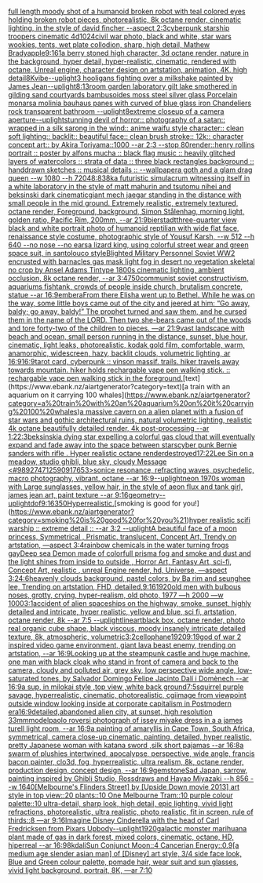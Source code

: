 [full length moody shot of a humanoid broken robot with teal colored eyes holding broken robot pieces, photorealistic, 8k octane render, cinematic lighting, in the style of david fincher --aspect 2:3](https://www.ebank.nz/aiartgenerator?category=full%20length%20moody%20shot%20of%20a%20humanoid%20broken%20robot%20with%20teal%20colored%20eyes%20holding%20broken%20robot%20pieces%2C%20photorealistic%2C%208k%20octane%20render%2C%20cinematic%20lighting%2C%20in%20the%20style%20of%20david%20fincher%20--aspect%202%3A3)[cyberpunk starship troopers cinematic 4d](https://www.ebank.nz/aiartgenerator?category=cyberpunk%20starship%20troopers%20cinematic%204d)[1024](https://www.ebank.nz/aiartgenerator?category=1024)[civil war photo, black and white, star wars wookies, tents, wet plate collodion, sharp, high detail, Mathew Brady](https://www.ebank.nz/aiartgenerator?category=civil%20war%20photo%2C%20black%20and%20white%2C%20star%20wars%20wookies%2C%20tents%2C%20wet%20plate%20collodion%2C%20sharp%2C%20high%20detail%2C%20Mathew%20Brady)[apple](https://www.ebank.nz/aiartgenerator?category=apple)[9:16](https://www.ebank.nz/aiartgenerator?category=9%3A16)[1](https://www.ebank.nz/aiartgenerator?category=1)[a berry stoned high character, 3d octane render, nature in the background, hyper detail, hyper-realistic, cinematic, rendered with octane, Unreal engine, character design on artstation, animation, 4K, high detail](https://www.ebank.nz/aiartgenerator?category=a%20berry%20stoned%20high%20character%2C%203d%20octane%20render%2C%20nature%20in%20the%20background%2C%20hyper%20detail%2C%20hyper-realistic%2C%20cinematic%2C%20rendered%20with%20octane%2C%20Unreal%20engine%2C%20character%20design%20on%20artstation%2C%20animation%2C%204K%2C%20high%20detail)[8K](https://www.ebank.nz/aiartgenerator?category=8K)[vibe](https://www.ebank.nz/aiartgenerator?category=vibe)[--uplight](https://www.ebank.nz/aiartgenerator?category=--uplight)[3 hooligans fighting over a milkshake painted by James Jean](https://www.ebank.nz/aiartgenerator?category=3%20hooligans%20fighting%20over%20a%20milkshake%20painted%20by%20James%20Jean)[--uplight](https://www.ebank.nz/aiartgenerator?category=--uplight)[8:13](https://www.ebank.nz/aiartgenerator?category=8%3A13)[room garden laboratory  gilt lake  smothered in gilding sand courtyards bambusoides moss steel silver glass  Porcelain monarsa molinia bauhaus panes with  curved of blue glass iron Chandeliers  rock transparent bathroom --uplight](https://www.ebank.nz/aiartgenerator?category=room%20garden%20laboratory%20%20gilt%20lake%20%20smothered%20in%20gilding%20sand%20courtyards%20bambusoides%20moss%20steel%20silver%20glass%20%20Porcelain%20monarsa%20molinia%20bauhaus%20panes%20with%20%20curved%20of%20blue%20glass%20iron%20Chandeliers%20%20rock%20transparent%20bathroom%20--uplight)[8](https://www.ebank.nz/aiartgenerator?category=8)[extreme closeup of a camera aperture](https://www.ebank.nz/aiartgenerator?category=extreme%20closeup%20of%20a%20camera%20aperture)[--uplight](https://www.ebank.nz/aiartgenerator?category=--uplight)[stunning devil of horror:: photography of a satan:: wrapped in a silk sarong in the wind:: anime waifu style character:: clean soft lighting:: backlit:: beautiful face:: clean brush stroke:: 12k:: character concept art:: by Akira Toriyama::1000  --ar 2:3 --stop 80](https://www.ebank.nz/aiartgenerator?category=stunning%20devil%20of%20horror%3A%3A%20photography%20of%20a%20satan%3A%3A%20wrapped%20in%20a%20silk%20sarong%20in%20the%20wind%3A%3A%20anime%20waifu%20style%20character%3A%3A%20clean%20soft%20lighting%3A%3A%20backlit%3A%3A%20beautiful%20face%3A%3A%20clean%20brush%20stroke%3A%3A%2012k%3A%3A%20character%20concept%20art%3A%3A%20by%20Akira%20Toriyama%3A%3A1000%20%20--ar%202%3A3%20--stop%2080)[render::](https://www.ebank.nz/aiartgenerator?category=render%3A%3A)[henry rollins portrait :: poster by alfons mucha :: black flag music :: heavily glitched layers of watercolors :: strata of data :: three black rectangles background :: handdrawn sketches :: musical details :: --wallpaper](https://www.ebank.nz/aiartgenerator?category=henry%20rollins%20portrait%20%3A%3A%20poster%20by%20alfons%20mucha%20%3A%3A%20black%20flag%20music%20%3A%3A%20heavily%20glitched%20layers%20of%20watercolors%20%3A%3A%20strata%20of%20data%20%3A%3A%20three%20black%20rectangles%20background%20%3A%3A%20handdrawn%20sketches%20%3A%3A%20musical%20details%20%3A%3A%20--wallpaper)[a goth and a glam drag queen --w 1080 --h 720](https://www.ebank.nz/aiartgenerator?category=a%20goth%20and%20a%20glam%20drag%20queen%20--w%201080%20--h%20720)[48:83](https://www.ebank.nz/aiartgenerator?category=48%3A83)[8k](https://www.ebank.nz/aiartgenerator?category=8k)[a futuristic simulacrum witnessing itself in a white laboratory in the style of matt mahurin and tsutomu nihei and beksinski dark cinematic](https://www.ebank.nz/aiartgenerator?category=a%20futuristic%20simulacrum%20witnessing%20itself%20in%20a%20white%20laboratory%20in%20the%20style%20of%20matt%20mahurin%20and%20tsutomu%20nihei%20and%20beksinski%20dark%20cinematic)[giant mech jaegar standing in the distance with small people in the mid ground. Extremely realistic, extremely textured, octane render, Foreground, background, Simon Stålenhag, morning light, golden ratio, Pacific Rim, 200mm, --ar 21:9](https://www.ebank.nz/aiartgenerator?category=giant%20mech%20jaegar%20standing%20in%20the%20distance%20with%20small%20people%20in%20the%20mid%20ground.%20Extremely%20realistic%2C%20extremely%20textured%2C%20octane%20render%2C%20Foreground%2C%20background%2C%20Simon%20St%C3%A5lenhag%2C%20morning%20light%2C%20golden%20ratio%2C%20Pacific%20Rim%2C%20200mm%2C%20--ar%2021%3A9)[bierstadt](https://www.ebank.nz/aiartgenerator?category=bierstadt)[three-quarter view black and white portrait photo of humanoid reptilian with wide flat face, renaissance style costume, photographic style of Yousuf Karsh, --w 512 --h 640 --no nose --no ears](https://www.ebank.nz/aiartgenerator?category=three-quarter%20view%20black%20and%20white%20portrait%20photo%20of%20humanoid%20reptilian%20with%20wide%20flat%20face%2C%20renaissance%20style%20costume%2C%20photographic%20style%20of%20Yousuf%20Karsh%2C%20--w%20512%20--h%20640%20--no%20nose%20--no%20ears)[a lizard king, using colorful street wear and green space suit, in santolouco style](https://www.ebank.nz/aiartgenerator?category=a%20lizard%20king%2C%20using%20colorful%20street%20wear%20and%20green%20space%20suit%2C%20in%20santolouco%20style)[Blighted Military Personnel Soviet WW2 encrusted with barnacles gas mask light fog in desert no vegetation skeletal no crop by Ansel Adams Tintype 1800s cinematic lighting, ambient occlusion, 8k octane render, --ar 3:4](https://www.ebank.nz/aiartgenerator?category=Blighted%20Military%20Personnel%20Soviet%20WW2%20encrusted%20with%20barnacles%20gas%20mask%20light%20fog%20in%20desert%20no%20vegetation%20skeletal%20no%20crop%20by%20Ansel%20Adams%20Tintype%201800s%20cinematic%20lighting%2C%20ambient%20occlusion%2C%208k%20octane%20render%2C%20--ar%203%3A4)[750](https://www.ebank.nz/aiartgenerator?category=750)[communist soviet constructivism, aquariums fishtank, crowds of people inside church, brutalism concrete, statue --ar 16:9](https://www.ebank.nz/aiartgenerator?category=communist%20soviet%20constructivism%2C%20aquariums%20fishtank%2C%20crowds%20of%20people%20inside%20church%2C%20brutalism%20concrete%2C%20statue%20--ar%2016%3A9)[embera](https://www.ebank.nz/aiartgenerator?category=embera)[From there Elisha went up to Bethel. While he was on the way, some little boys came out of the city and jeered at him: “Go away, baldy; go away, baldy!” The prophet turned and saw them, and he cursed them in the name of the LORD. Then two she-bears came out of the woods and tore forty-two of the children to pieces. —ar 21:9](https://www.ebank.nz/aiartgenerator?category=From%20there%20Elisha%20went%20up%20to%20Bethel.%20While%20he%20was%20on%20the%20way%2C%20some%20little%20boys%20came%20out%20of%20the%20city%20and%20jeered%20at%20him%3A%20%E2%80%9CGo%20away%2C%20baldy%3B%20go%20away%2C%20baldy%21%E2%80%9D%20The%20prophet%20turned%20and%20saw%20them%2C%20and%20he%20cursed%20them%20in%20the%20name%20of%20the%20LORD.%20Then%20two%20she-bears%20came%20out%20of%20the%20woods%20and%20tore%20forty-two%20of%20the%20children%20to%20pieces.%20%E2%80%94ar%2021%3A9)[vast landscape with beach and ocean, small person running in the distance, sunset, blue hour, cinematic, light leaks, photorealistic, kodak gold film, comfortable, warm, anamorphic, widescreen, hazy, backlit clouds, volumetric lighting, ar 16:9](https://www.ebank.nz/aiartgenerator?category=vast%20landscape%20with%20beach%20and%20ocean%2C%20small%20person%20running%20in%20the%20distance%2C%20sunset%2C%20blue%20hour%2C%20cinematic%2C%20light%20leaks%2C%20photorealistic%2C%20kodak%20gold%20film%2C%20comfortable%2C%20warm%2C%20anamorphic%2C%20widescreen%2C%20hazy%2C%20backlit%20clouds%2C%20volumetric%20lighting%2C%20ar%2016%3A9)[16:9](https://www.ebank.nz/aiartgenerator?category=16%3A9)[tarot card, cyberpunk :: vinson massif. trails. hiker travels away towards mountain. hiker holds rechargable vape pen walking stick. :: rechargable vape pen walking stick in the foreground.](https://www.ebank.nz/aiartgenerator?category=tarot%20card%2C%20cyberpunk%20%3A%3A%20vinson%20massif.%20trails.%20hiker%20travels%20away%20towards%20mountain.%20hiker%20holds%20rechargable%20vape%20pen%20walking%20stick.%20%3A%3A%20rechargable%20vape%20pen%20walking%20stick%20in%20the%20foreground.)[text](https://www.ebank.nz/aiartgenerator?category=text)[a train with an aquarium on it carrying 100 whales](https://www.ebank.nz/aiartgenerator?category=a%20train%20with%20an%20aquarium%20on%20it%20carrying%20100%20whales)[a massive cavern on a alien planet with a fusion of star wars and gothic architectural ruins, natural volumetric lighting, realistic 4k octane beautifully detailed render, 4k post-processing --ar 1:2](https://www.ebank.nz/aiartgenerator?category=a%20massive%20cavern%20on%20a%20alien%20planet%20with%20a%20fusion%20of%20star%20wars%20and%20gothic%20architectural%20ruins%2C%20natural%20volumetric%20lighting%2C%20realistic%204k%20octane%20beautifully%20detailed%20render%2C%204k%20post-processing%20--ar%201%3A2)[2:3](https://www.ebank.nz/aiartgenerator?category=2%3A3)[beksinski](https://www.ebank.nz/aiartgenerator?category=beksinski)[a dying star expelling a colorful gas cloud that will eventually expand and fade away into the space between stars](https://www.ebank.nz/aiartgenerator?category=a%20dying%20star%20expelling%20a%20colorful%20gas%20cloud%20that%20will%20eventually%20expand%20and%20fade%20away%20into%20the%20space%20between%20stars)[cyber punk Bernie sanders with rifle . Hyper realistic octane render](https://www.ebank.nz/aiartgenerator?category=cyber%20punk%20Bernie%20sanders%20with%20rifle%20.%20Hyper%20realistic%20octane%20render)[destroyed](https://www.ebank.nz/aiartgenerator?category=destroyed)[17:22](https://www.ebank.nz/aiartgenerator?category=17%3A22)[Lee Sin on a meadow, studio ghibli, blue sky, cloudy  Message <#989274712590917653>](https://www.ebank.nz/aiartgenerator?category=Lee%20Sin%20on%20a%20meadow%2C%20studio%20ghibli%2C%20blue%20sky%2C%20cloudy%20%20Message%20%3C%23989274712590917653%3E)[sonice resonance, refracting waves, psychedelic, macro photography, vibrant, octane --ar 16:9](https://www.ebank.nz/aiartgenerator?category=sonice%20resonance%2C%20refracting%20waves%2C%20psychedelic%2C%20macro%20photography%2C%20vibrant%2C%20octane%20--ar%2016%3A9)[--uplight](https://www.ebank.nz/aiartgenerator?category=--uplight)[neon 1970s woman with Large sunglasses, yellow hair,  in the style of aeon flux and tank girl, james jean art, paint texture --ar 9:16](https://www.ebank.nz/aiartgenerator?category=neon%201970s%20woman%20with%20Large%20sunglasses%2C%20yellow%20hair%2C%20%20in%20the%20style%20of%20aeon%20flux%20and%20tank%20girl%2C%20james%20jean%20art%2C%20paint%20texture%20--ar%209%3A16)[geometry](https://www.ebank.nz/aiartgenerator?category=geometry)[--uplight](https://www.ebank.nz/aiartgenerator?category=--uplight)[dof](https://www.ebank.nz/aiartgenerator?category=dof)[9:16](https://www.ebank.nz/aiartgenerator?category=9%3A16)[350](https://www.ebank.nz/aiartgenerator?category=350)[Hyperrealistic.](https://www.ebank.nz/aiartgenerator?category=Hyperrealistic.)[smoking is good for you!](https://www.ebank.nz/aiartgenerator?category=smoking%20is%20good%20for%20you%21)[hyper realistic scifi warship :: extreme detail :: --ar 3:2 --uplight](https://www.ebank.nz/aiartgenerator?category=hyper%20realistic%20scifi%20warship%20%3A%3A%20extreme%20detail%20%3A%3A%20--ar%203%3A2%20--uplight)[A beautiful face of a moon princess, Symmetrical ,  Prismatic, translucent, Concept Art, Trendy on artstation, —aspect 3:4](https://www.ebank.nz/aiartgenerator?category=A%20beautiful%20face%20of%20a%20moon%20princess%2C%20Symmetrical%20%2C%20%20Prismatic%2C%20translucent%2C%20Concept%20Art%2C%20Trendy%20on%20artstation%2C%20%E2%80%94aspect%203%3A4)[rainbow chemicals in the water turning frogs gay](https://www.ebank.nz/aiartgenerator?category=rainbow%20chemicals%20in%20the%20water%20turning%20frogs%20gay)[Deep sea  Demon made of colorfull prisma fog and smoke and dust and the light shines from inside to outside , Horror Art, Fantasy Art, sci-fi, Concept Art, realistic , unreal Engine render, hd, Universe, —aspect 3:2](https://www.ebank.nz/aiartgenerator?category=Deep%20sea%20%20Demon%20made%20of%20colorfull%20prisma%20fog%20and%20smoke%20and%20dust%20and%20the%20light%20shines%20from%20inside%20to%20outside%20%2C%20Horror%20Art%2C%20Fantasy%20Art%2C%20sci-fi%2C%20Concept%20Art%2C%20realistic%20%2C%20unreal%20Engine%20render%2C%20hd%2C%20Universe%2C%20%E2%80%94aspect%203%3A2)[4:6](https://www.ebank.nz/aiartgenerator?category=4%3A6)[heavenly clouds background, pastel colors, by Ba rim and seunghee lee, Trending on artstation, FHD, detailed,](https://www.ebank.nz/aiartgenerator?category=heavenly%20clouds%20background%2C%20pastel%20colors%2C%20by%20Ba%20rim%20and%20seunghee%20lee%2C%20Trending%20on%20artstation%2C%20FHD%2C%20detailed%2C)[9:16](https://www.ebank.nz/aiartgenerator?category=9%3A16)[1920](https://www.ebank.nz/aiartgenerator?category=1920)[old men with bulbous noses, grotty, crying, hyper-realism, old photo, 1977 —h 2000 —w 1000](https://www.ebank.nz/aiartgenerator?category=old%20men%20with%20bulbous%20noses%2C%20grotty%2C%20crying%2C%20hyper-realism%2C%20old%20photo%2C%201977%20%E2%80%94h%202000%20%E2%80%94w%201000)[3:1](https://www.ebank.nz/aiartgenerator?category=3%3A1)[accident of alien spaceships on the highway, smoke, sunset, highly detailed and intricate, hyper realistic, yellow and blue, sci fi, artstation, octane render, 8k --ar 7:5 --uplight](https://www.ebank.nz/aiartgenerator?category=accident%20of%20alien%20spaceships%20on%20the%20highway%2C%20smoke%2C%20sunset%2C%20highly%20detailed%20and%20intricate%2C%20hyper%20realistic%2C%20yellow%20and%20blue%2C%20sci%20fi%2C%20artstation%2C%20octane%20render%2C%208k%20--ar%207%3A5%20--uplight)[lineart](https://www.ebank.nz/aiartgenerator?category=lineart)[black box, octane render, photo real organic cube shape, black viscous, moody insanely intricate detailed texture, 8k, atmospheric, volumetric](https://www.ebank.nz/aiartgenerator?category=black%20box%2C%20octane%20render%2C%20photo%20real%20organic%20cube%20shape%2C%20black%20viscous%2C%20moody%20insanely%20intricate%20detailed%20texture%2C%208k%2C%20atmospheric%2C%20volumetric)[3:2](https://www.ebank.nz/aiartgenerator?category=3%3A2)[cellophane](https://www.ebank.nz/aiartgenerator?category=cellophane)[1920](https://www.ebank.nz/aiartgenerator?category=1920)[9:19](https://www.ebank.nz/aiartgenerator?category=9%3A19)[god of war 2 inspired video game environment, giant lava beast enemy, trending on artstation, --ar 16:9](https://www.ebank.nz/aiartgenerator?category=god%20of%20war%202%20inspired%20video%20game%20environment%2C%20giant%20lava%20beast%20enemy%2C%20trending%20on%20artstation%2C%20--ar%2016%3A9)[Looking up at the steampunk castle and huge machine, one man with black cloak who stand in front of camera and back to the camera, cloudy and polluted air, grey sky,  low perspective wide angle, low-saturated tones, by Salvador Domingo Felipe Jacinto Dalí i Domènech --ar 16:9](https://www.ebank.nz/aiartgenerator?category=Looking%20up%20at%20the%20steampunk%20castle%20and%20huge%20machine%2C%20one%20man%20with%20black%20cloak%20who%20stand%20in%20front%20of%20camera%20and%20back%20to%20the%20camera%2C%20cloudy%20and%20polluted%20air%2C%20grey%20sky%2C%20%20low%20perspective%20wide%20angle%2C%20low-saturated%20tones%2C%20by%20Salvador%20Domingo%20Felipe%20Jacinto%20Dal%C3%AD%20i%20Dom%C3%A8nech%20--ar%2016%3A9)[a sup, in milokai style ,top view ,white back ground](https://www.ebank.nz/aiartgenerator?category=a%20sup%2C%20in%20milokai%20style%20%2Ctop%20view%20%2Cwhite%20back%20ground)[7:5](https://www.ebank.nz/aiartgenerator?category=7%3A5)[squirrel purple savage, hyperrealistic, cinematic, photorealistic, cgi](https://www.ebank.nz/aiartgenerator?category=squirrel%20purple%20savage%2C%20hyperrealistic%2C%20cinematic%2C%20photorealistic%2C%20cgi)[image from viewpoint outside window looking inside at corporate capitalism in Postmodern era](https://www.ebank.nz/aiartgenerator?category=image%20from%20viewpoint%20outside%20window%20looking%20inside%20at%20corporate%20capitalism%20in%20Postmodern%20era)[16:9](https://www.ebank.nz/aiartgenerator?category=16%3A9)[detailed,](https://www.ebank.nz/aiartgenerator?category=detailed%2C)[abandoned alien city, at sunset, high resolution 33mm](https://www.ebank.nz/aiartgenerator?category=abandoned%20alien%20city%2C%20at%20sunset%2C%20high%20resolution%2033mm)[model](https://www.ebank.nz/aiartgenerator?category=model)[paolo roversi photograph of issey miyake dress in a a james turell light room, --ar 16:9](https://www.ebank.nz/aiartgenerator?category=paolo%20roversi%20photograph%20of%20issey%20miyake%20dress%20in%20a%20a%20james%20turell%20light%20room%2C%20--ar%2016%3A9)[a painting of amaryllis in Cape Town, South Africa, symmetrical, camera close-up cinematic, painting, detailed, hyper realistic, pretty Japanese woman with katana sword ,silk short pajamas --ar 16:8](https://www.ebank.nz/aiartgenerator?category=a%20painting%20of%20amaryllis%20in%20Cape%20Town%2C%20South%20Africa%2C%20symmetrical%2C%20camera%20close-up%20cinematic%2C%20painting%2C%20detailed%2C%20hyper%20realistic%2C%20pretty%20Japanese%20woman%20with%20katana%20sword%20%2Csilk%20short%20pajamas%20--ar%2016%3A8)[a swarm of plushies intertwined, apocalypse, perspective, wide angle, francis bacon painter, clo3d, fog, hyperrealistic, ultra realism, 8k, octane render, production design, concept design, --ar 16:9](https://www.ebank.nz/aiartgenerator?category=a%20swarm%20of%20plushies%20intertwined%2C%20apocalypse%2C%20perspective%2C%20wide%20angle%2C%20francis%20bacon%20painter%2C%20clo3d%2C%20fog%2C%20hyperrealistic%2C%20ultra%20realism%2C%208k%2C%20octane%20render%2C%20production%20design%2C%20concept%20design%2C%20--ar%2016%3A9)[gemstone](https://www.ebank.nz/aiartgenerator?category=gemstone)[Sad Japan, sarrow, painting inspired by Ghibli Studio, Rossdraws and Hayao Miyazaki --h 856 --w 1640](https://www.ebank.nz/aiartgenerator?category=Sad%20Japan%2C%20sarrow%2C%20painting%20inspired%20by%20Ghibli%20Studio%2C%20Rossdraws%20and%20Hayao%20Miyazaki%20--h%20856%20--w%201640)[[Melbourne's Flinders Street] by [Upside Down movie 2013] art style in top view::20 plants::10 One Melbourne Tram::10 purple colour palette::10 ultra-detail, sharp look, high detail, epic lighting, vivid light refractions, photorealistic, ultra realistic, photo realistic, fit in screen, rule of thirds::8 —ar 9:16](https://www.ebank.nz/aiartgenerator?category=%5BMelbourne%27s%20Flinders%20Street%5D%20by%20%5BUpside%20Down%20movie%202013%5D%20art%20style%20in%20top%20view%3A%3A20%20plants%3A%3A10%20One%20Melbourne%20Tram%3A%3A10%20purple%20colour%20palette%3A%3A10%20ultra-detail%2C%20sharp%20look%2C%20high%20detail%2C%20epic%20lighting%2C%20vivid%20light%20refractions%2C%20photorealistic%2C%20ultra%20realistic%2C%20photo%20realistic%2C%20fit%20in%20screen%2C%20rule%20of%20thirds%3A%3A8%20%E2%80%94ar%209%3A16)[Imagine Disney Cinderella with the head of Carl Fredricksen from Pixars Up](https://www.ebank.nz/aiartgenerator?category=Imagine%20Disney%20Cinderella%20with%20the%20head%20of%20Carl%20Fredricksen%20from%20Pixars%20Up)[body](https://www.ebank.nz/aiartgenerator?category=body)[--uplight](https://www.ebank.nz/aiartgenerator?category=--uplight)[1920](https://www.ebank.nz/aiartgenerator?category=1920)[galactic monster marihuana plant made of gas in dark forest, mixed colors, cinematic, octane, HD, hiperreal --ar 16:9](https://www.ebank.nz/aiartgenerator?category=galactic%20monster%20marihuana%20plant%20made%20of%20gas%20in%20dark%20forest%2C%20mixed%20colors%2C%20cinematic%2C%20octane%2C%20HD%2C%20hiperreal%20--ar%2016%3A9)[8k](https://www.ebank.nz/aiartgenerator?category=8k)[dali](https://www.ebank.nz/aiartgenerator?category=dali)[Sun Conjunct Moon::4 Cancerian Energy::](https://www.ebank.nz/aiartgenerator?category=Sun%20Conjunct%20Moon%3A%3A4%20Cancerian%20Energy%3A%3A)[0.9](https://www.ebank.nz/aiartgenerator?category=0.9)[[a medium age slender asian man] of [Disney] art style, 3/4 side face look, Blue and Green colour palette, pomade hair, wear suit and sun glasses, vivid light background, portrait, 8K, —ar 7:10](https://www.ebank.nz/aiartgenerator?category=%5Ba%20medium%20age%20slender%20asian%20man%5D%20of%20%5BDisney%5D%20art%20style%2C%203/4%20side%20face%20look%2C%20Blue%20and%20Green%20colour%20palette%2C%20pomade%20hair%2C%20wear%20suit%20and%20sun%20glasses%2C%20vivid%20light%20background%2C%20portrait%2C%208K%2C%20%E2%80%94ar%207%3A10)